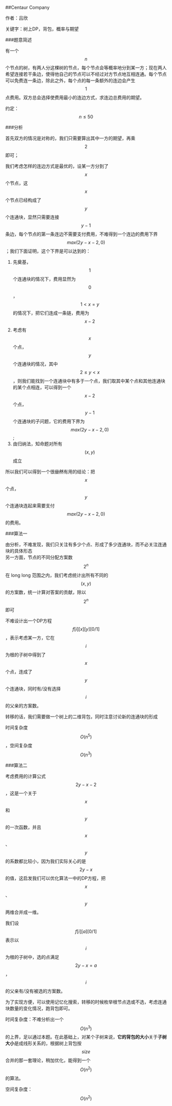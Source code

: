 ##Centaur Company  

作者：吕欣  

关键字：树上DP，背包，概率与期望  

###题意简述  

有一个 $$n$$ 个节点的树，有两人分这棵树的节点，每个节点会等概率地分到某一方；现在两人希望连接若干条边，使得他自己的节点可以不经过对方节点地互相连通。每个节点可以免费连一条边，除此之外，每个点的每一条额外的连边会产生 $$1$$ 点费用。双方总会选择使费用最小的连边方式，求连边总费用的期望。  

约定：$$n\leq50$$  

###分析  

首先双方的情况是对称的，我们只需要算出其中一方的期望，再乘 $$2$$ 即可；  

我们考虑怎样的连边方式是最优的，设某一方分到了 $$x$$ 个节点，这 $$x$$ 个节点已经构成了 $$y$$ 个连通块，显然只需要连接 $$y-1$$ 条边，每个节点的第一条连边不需要支付费用，不难得到一个连边的费用下界 $$max(2y-x-2,0)$$；我们下面证明，这个下界是可以达到的：  

1. 先奠基，$$1$$ 个连通块的情况下，费用显然为 $$0$$，$$1<x=y$$的情况下，把它们连成一条链，费用为 $$x-2$$  
2. 考虑有 $$x$$ 个点，$$y$$ 个连通块的情况，其中 $$2\leq y<x$$，则我们能找到一个连通块中有多于一个点，我们取其中某个点和其他连通块的某个点相连，可以得到一个 $$x-2$$ 个点，$$y-1$$ 个连通块的子问题，它的费用下界为 $$max(2y-x-2,0)$$;  
3. 由归纳法，知命题对所有 $$(x,y)$$ 成立  

所以我们可以得到一个很<del>显然</del>有用的结论：把 $$x$$ 个点，$$y$$ 个连通块连起来需要支付 $$max(2y-x-2,0)$$ 的费用。  

###算法一  

由分析，不难发现，我们只关注有多少个点、形成了多少连通块，而不必关注连通块的具体形态   
另一方面，节点的不同分配方案数 $$2^n$$ 在 long long 范围之内，我们考虑统计出所有不同的 $$(x,y)$$ 的方案数，统一计算对答案的贡献，除以 $$2^n$$ 即可  

不难设计出一个DP方程 $$f[i][x][y][0/1]$$，表示考虑某一方，它在 $$i$$ 为根的子树中得到了 $$x$$ 个点，连成了 $$y$$ 个连通块，同时有/没有选择 $$i$$ 的父亲的方案数。  

转移的话，我们需要做一个树上的二维背包，同时注意讨论新的连通块的形成  

时间复杂度 $$O(n^5)$$，空间复杂度 $$O(n^3)$$  

###算法二  

考虑费用的计算公式 $$2y-x-2$$，这是一个关于 $$x$$ 和 $$y$$ 的一次函数，并且 $$x$$、$$y$$ 的系数都比较小，因为我们实际关心的是 $$2y-x$$ 的值，这启发我们可以优化算法一中的DP方程，把 $$x$$、$$y$$ 两维合并成一维。  

我们设 $$f[i][a][0/1]$$ 表示以 $$i$$ 为根的子树中，选的点满足 $$2y-x=a$$，$$i$$ 的父亲有/没有被选的方案数。  

为了实现方便，可以使用记忆化搜索，转移的时候枚举根节点选或不选，考虑连通块数量的变化情况，跑背包即可。  

时间复杂度：不难分析出一个 $$O(n^3)$$ 的上界，足以通过本题。在此基础上，对某个子树来说，**它的背包的大小**关于**子树大小**是成线形关系的，根据树上背包按 $$size$$ 合并的那一套理论，稍加优化，能得到一个 $$O(n^2)$$ 的算法。  

空间复杂度：$$O(n^2)$$


